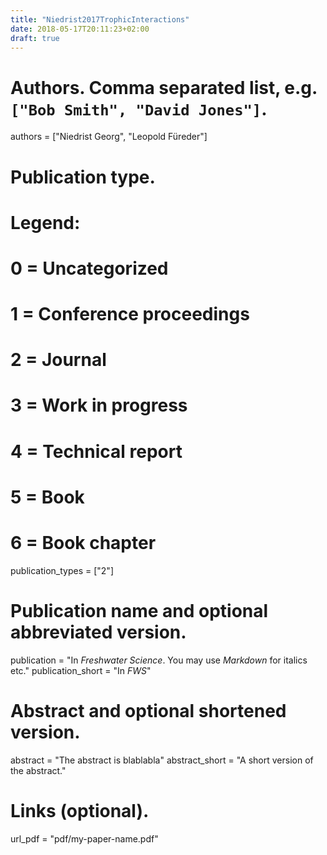 ```yaml
---
title: "Niedrist2017TrophicInteractions"
date: 2018-05-17T20:11:23+02:00
draft: true
---
```

# Authors. Comma separated list, e.g. `["Bob Smith", "David Jones"]`.
authors = ["Niedrist Georg", "Leopold Füreder"]

# Publication type.
# Legend:
# 0 = Uncategorized
# 1 = Conference proceedings
# 2 = Journal
# 3 = Work in progress
# 4 = Technical report
# 5 = Book
# 6 = Book chapter
publication_types = ["2"]

# Publication name and optional abbreviated version.
publication = "In *Freshwater Science*. You may use *Markdown* for italics etc."
publication_short = "In *FWS*"

# Abstract and optional shortened version.
abstract = "The abstract is blablabla"
abstract_short = "A short version of the abstract."

# Links (optional).
url_pdf = "pdf/my-paper-name.pdf"

